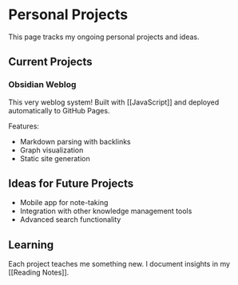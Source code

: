 # Personal Projects

This page tracks my ongoing personal projects and ideas.

## Current Projects

### Obsidian Weblog
This very weblog system! Built with [[JavaScript]] and deployed automatically to GitHub Pages.

Features:
- Markdown parsing with backlinks
- Graph visualization
- Static site generation

## Ideas for Future Projects

- Mobile app for note-taking
- Integration with other knowledge management tools
- Advanced search functionality

## Learning

Each project teaches me something new. I document insights in my [[Reading Notes]].